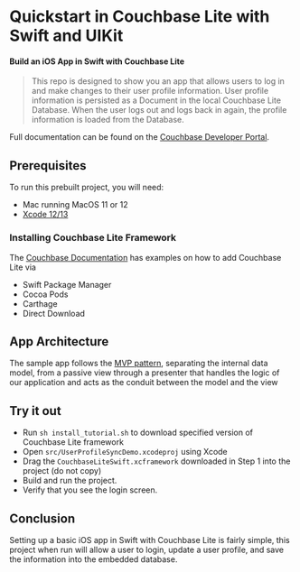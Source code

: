 # Quickstart in Couchbase Lite with Swift and UIKit 
#### Build an iOS App in Swift with Couchbase Lite 

> This repo is designed to show you an app that allows users to log in and make changes to their user profile information.  User profile information is persisted as a Document in the local Couchbase Lite Database. When the user logs out and logs back in again, the profile information is loaded from the Database. 

Full documentation can be found on the [Couchbase Developer Portal](https://developer.couchbase.com/tutorial-quickstart-ios-uikit-basic).


## Prerequisites
To run this prebuilt project, you will need:

- Mac running MacOS 11 or 12 
- [Xcode 12/13](https://apps.apple.com/us/app/xcode/id497799835?mt=12)

### Installing Couchbase Lite Framework

The [Couchbase Documentation](https://docs.couchbase.com/couchbase-lite/3.0/swift/gs-install.html) has examples on how to add Couchbase Lite via
- Swift Package Manager
- Cocoa Pods
- Carthage
- Direct Download

## App Architecture

The sample app follows the [MVP pattern](https://en.wikipedia.org/wiki/Model%E2%80%93view%E2%80%93presenter), separating the internal data model, from a passive view through a presenter that handles the logic of our application and acts as the conduit between the model and the view

## Try it out

* Run `sh install_tutorial.sh` to download specified version of Couchbase Lite framework
* Open `src/UserProfileSyncDemo.xcodeproj` using Xcode
* Drag the `CouchbaseLiteSwift.xcframework` downloaded in Step 1 into the project (do not copy)
* Build and run the project.
* Verify that you see the login screen.

## Conclusion

Setting up a basic iOS app in Swift with Couchbase Lite is fairly simple, this project when run will allow a user to login, update a user profile, and save the information into the embedded database.
